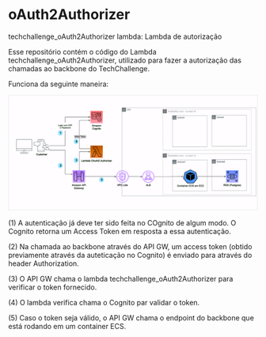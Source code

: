 # oAuth2Authorizer
techchallenge_oAuth2Authorizer lambda: Lambda de autorização

Esse repositório contém o código do Lambda techchallenge_oAuth2Authorizer, utilizado para fazer a autorização das chamadas ao backbone do TechChallenge.

Funciona da seguinte maneira:

![Diagrama infraetrutura AWS](images/TechChallenge-Fase3-v2.png)

(1) A autenticação já deve ter sido feita no COgnito de algum modo.  O Cognito retorna um Access Token em resposta a essa autenticação.

(2) Na chamada ao backbone através do API GW, um access token  (obtido previamente através da auteticação no Cognito) é enviado para através do header Authorization.

(3) O API GW chama o lambda techchallenge_oAuth2Authorizer para verificar o token fornecido.

(4) O lambda verifica chama o Cognito par validar o token.

(5) Caso o token seja válido, o API GW chama o endpoint do backbone que está rodando em um container ECS.


#
